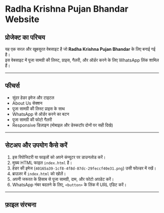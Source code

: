 # Radha Krishna Pujan Bhandar Website

## प्रोजेक्ट का परिचय  
यह एक सरल और खूबसूरत वेबसाइट है जो **Radha Krishna Pujan Bhandar** के लिए बनाई गई है।  
इस वेबसाइट में पूजा सामग्री की लिस्ट, प्राइस, गैलरी, और ऑर्डर करने के लिए WhatsApp लिंक शामिल हैं।

---

## फीचर्स  
- सुंदर हेडर इमेज और टाइटल  
- About Us सेक्शन  
- पूजा सामग्री की लिस्ट प्राइस के साथ  
- WhatsApp से ऑर्डर करने का बटन  
- पूजा सामग्री की फोटो गैलरी  
- Responsive डिज़ाइन (मोबाइल और डेस्कटॉप दोनों पर सही दिखे)

---

## सेटअप और उपयोग कैसे करें

1. इस रिपोजिटरी या फाइलों को अपने कंप्यूटर पर डाउनलोड करें।  
2. मुख्य HTML फाइल `index.html` है।  
3. हेडर की इमेज (`40165a39-1cf8-4f8d-87dc-29feccf40e31.png`) उसी फोल्डर में रखें।  
4. ब्राउज़र में `index.html` को खोलें।  
5. अपनी जरूरत के हिसाब से पूजा सामग्री, दाम, और फोटो अपडेट करें।  
6. WhatsApp नंबर बदलने के लिए, `<button>` के लिंक में URL एडिट करें।  
   
---

## फ़ाइल संरचना  
